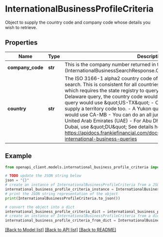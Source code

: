 # InternationalBusinessProfileCriteria

Object to supply the country code and company code whose details you wish to retrieve. 

## Properties

Name | Type | Description | Notes
------------ | ------------- | ------------- | -------------
**company_code** | **str** | This is the company number returned in the search results  (InternationalBusinessSearchResponse.Companies.CompanyDTO[n].Code)  | [optional] 
**country** | **str** | The ISO 3166-1 alpha2 country code of country registry you wish to search. This is consistent for all countries except for:    - The United States which requires the state registry to query as well.     - As an example, for a Delaware query, the country code would be \&quot;US-DE\&quot;.     - A Texas query would use \&quot;US-TX\&quot;   - Canada, which also requires you to supply a territory code too.     - A Yukon query would use CA-YU, Manitoba would use CA-MB     - You can do an all jurisdiction search with CA-ALL   - United Arab Emirates (UAE)     - For Abu Dhabi, use \&quot;DI\&quot;      - For Dubai, use \&quot;DU\&quot;    See details here:     https://apidocs.frankiefinancial.com/docs/country-codes-for-international-business-queries  | 

## Example

```python
from openapi_client.models.international_business_profile_criteria import InternationalBusinessProfileCriteria

# TODO update the JSON string below
json = "{}"
# create an instance of InternationalBusinessProfileCriteria from a JSON string
international_business_profile_criteria_instance = InternationalBusinessProfileCriteria.from_json(json)
# print the JSON string representation of the object
print(InternationalBusinessProfileCriteria.to_json())

# convert the object into a dict
international_business_profile_criteria_dict = international_business_profile_criteria_instance.to_dict()
# create an instance of InternationalBusinessProfileCriteria from a dict
international_business_profile_criteria_from_dict = InternationalBusinessProfileCriteria.from_dict(international_business_profile_criteria_dict)
```
[[Back to Model list]](../README.md#documentation-for-models) [[Back to API list]](../README.md#documentation-for-api-endpoints) [[Back to README]](../README.md)


